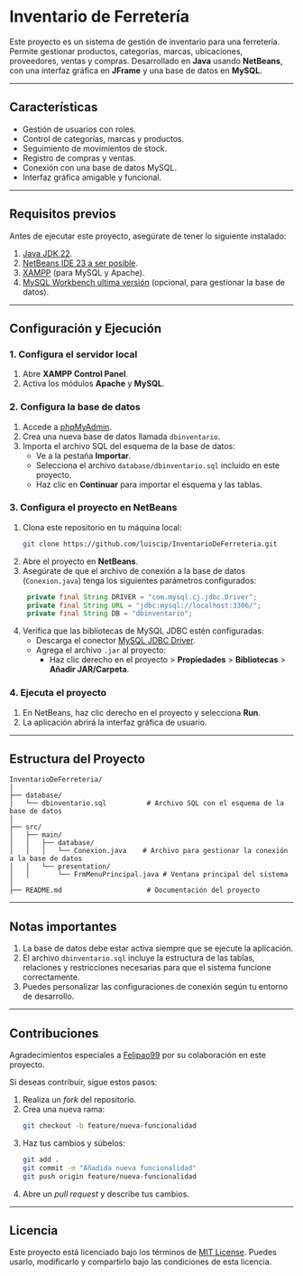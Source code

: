 
# **Inventario de Ferretería**

Este proyecto es un sistema de gestión de inventario para una ferretería. Permite gestionar productos, categorías, marcas, ubicaciones, proveedores, ventas y compras. Desarrollado en **Java** usando **NetBeans**, con una interfaz gráfica en **JFrame** y una base de datos en **MySQL**.

---

## **Características**
- Gestión de usuarios con roles.
- Control de categorías, marcas y productos.
- Seguimiento de movimientos de stock.
- Registro de compras y ventas.
- Conexión con una base de datos MySQL.
- Interfaz gráfica amigable y funcional.

---

## **Requisitos previos**
Antes de ejecutar este proyecto, asegúrate de tener lo siguiente instalado:
1. [Java JDK 22](https://www.oracle.com/java/technologies/javase-downloads.html).
2. [NetBeans IDE 23 a ser posible](https://netbeans.apache.org/download/index.html).
3. [XAMPP](https://www.apachefriends.org/index.html) (para MySQL y Apache).
4. [MySQL Workbench ultima versión](https://dev.mysql.com/downloads/workbench/) (opcional, para gestionar la base de datos).

---

## **Configuración y Ejecución**

### **1. Configura el servidor local**
1. Abre **XAMPP Control Panel**.
2. Activa los módulos **Apache** y **MySQL**.

### **2. Configura la base de datos**
1. Accede a [phpMyAdmin](http://localhost/phpmyadmin).
2. Crea una nueva base de datos llamada `dbinventario`.
3. Importa el archivo SQL del esquema de la base de datos:
   - Ve a la pestaña **Importar**.
   - Selecciona el archivo `database/dbinventario.sql` incluido en este proyecto.
   - Haz clic en **Continuar** para importar el esquema y las tablas.

### **3. Configura el proyecto en NetBeans**
1. Clona este repositorio en tu máquina local:
   ```bash
   git clone https://github.com/luiscip/InventarioDeFerreteria.git
   ```
2. Abre el proyecto en **NetBeans**.
3. Asegúrate de que el archivo de conexión a la base de datos (`Conexion.java`) tenga los siguientes parámetros configurados:
   ```java
    private final String DRIVER = "com.mysql.cj.jdbc.Driver";
    private final String URL = "jdbc:mysql://localhost:3306/";
    private final String DB = "dbinventario";
   ```
4. Verifica que las bibliotecas de MySQL JDBC estén configuradas:
   - Descarga el conector [MySQL JDBC Driver](https://dev.mysql.com/downloads/connector/j/).
   - Agrega el archivo `.jar` al proyecto:
     - Haz clic derecho en el proyecto > **Propiedades** > **Bibliotecas** > **Añadir JAR/Carpeta**.

### **4. Ejecuta el proyecto**
1. En NetBeans, haz clic derecho en el proyecto y selecciona **Run**.
2. La aplicación abrirá la interfaz gráfica de usuario.

---

## **Estructura del Proyecto**
```plaintext
InventarioDeFerreteria/
│
├── database/
│   └── dbinventario.sql          # Archivo SQL con el esquema de la base de datos
│
├── src/
│   ├── main/
│   │   ├── database/
│   │   │   └── Conexion.java    # Archivo para gestionar la conexión a la base de datos
│   │   └── presentation/
│   │       └── FrmMenuPrincipal.java # Ventana principal del sistema
│
├── README.md                     # Documentación del proyecto
```

---

## **Notas importantes**
1. La base de datos debe estar activa siempre que se ejecute la aplicación.
2. El archivo `dbinventario.sql` incluye la estructura de las tablas, relaciones y restricciones necesarias para que el sistema funcione correctamente.
3. Puedes personalizar las configuraciones de conexión según tu entorno de desarrollo.

---

## **Contribuciones**
Agradecimientos especiales a [Felipao99](https://github.com/Felipao99) por su colaboración en este proyecto.

Si deseas contribuir, sigue estos pasos:
1. Realiza un *fork* del repositorio.
2. Crea una nueva rama:
   ```bash
   git checkout -b feature/nueva-funcionalidad
   ```
3. Haz tus cambios y súbelos:
   ```bash
   git add .
   git commit -m "Añadida nueva funcionalidad"
   git push origin feature/nueva-funcionalidad
   ```
4. Abre un *pull request* y describe tus cambios.

---

## **Licencia**
Este proyecto está licenciado bajo los términos de [MIT License](LICENSE). Puedes usarlo, modificarlo y compartirlo bajo las condiciones de esta licencia.
